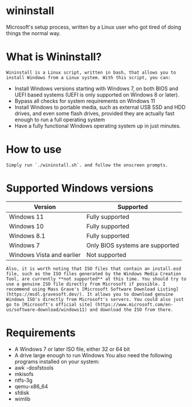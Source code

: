 # wininstall
Microsoft's setup process, written by a Linux user who got tired of doing things the normal way.

# What is Wininstall?
	Wininstall is a Linux script, written in bash, that allows you to install Windows from a Linux system. With this script, you can:
- Install Windows versions starting with Windows 7, on both BIOS and UEFI based systems (UEFI is only supported on Windows 8 or later).
- Bypass all checks for system requirements on Windows 11
- Install Windows to portable media, such as external USB SSD and HDD drives, and even some flash drives, provided they are actually fast enough to run a full operating system
- Have a fully functional Windows operating system up in just minutes.
# How to use
	Simply run `./wininstall.sh`. and follow the onscreen prompts.
# Supported Windows versions
| Version | Supported |
| ----- | ----- |
| Windows 11 | Fully supported |
| Windows 10 | Fully supported |
| Windows 8.1 | Fully supported |
| Windows 7 | Only BIOS systems are supported |
| Windows Vista and earlier | Not supported |
	Also, it is worth noting that ISO files that contain an install.esd file, such as the ISO files generated by the Windows Media Creation Tool, are currently **not supported** at this time. You should try to use a genuine ISO file directly from Microsoft if possible. I recommend using Mass Grave's [Microsoft Software Download Listing] (https://msdl.gravesoft.dev/). It allows you to download genuine Windows ISO's directly from Microsoft's servers. You could also just go to [Microsoft's official site] (https://www.microsoft.com/en-us/software-download/windows11) and download the ISO from there.
# Requirements
- A Windows 7 or later ISO file, either 32 or 64 bit
- A drive large enough to run Windows
You also need the following programs installed on your system:
- awk
-dosfstools
- mkisofs
- ntfs-3g
- qemu-x86_64
- sfdisk
- wimlib
